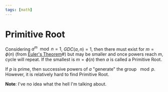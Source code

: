 ```yaml
---
tags: [math]
---
```


# Primitive Root

Considering $a^m \mod n = 1$, $GDC(a, n) = 1$, then there must exist for $m =
\phi(n)$ (from [Euler's Theorem](202210222028.md)#) but may be smaller and once
powers reach $m$, cycle will repeat. If the smallest is $m = \phi(n)$ then $a$
is called a Primitive Root.

If $p$ is prime, then successive powers of $a$ "generate" the group $\mod p$.
However, it is relatively hard to find Primitive Root.

**Note**: I've no idea what the hell I'm talking about.

